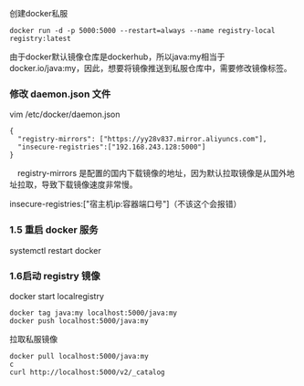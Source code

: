创建docker私服

```
docker run -d -p 5000:5000 --restart=always --name registry-local registry:latest
```

由于docker默认镜像仓库是dockerhub，所以java:my相当于docker.io/java:my，因此，想要将镜像推送到私服仓库中，需要修改镜像标签。



### 修改 daemon.json 文件

 vim /etc/docker/daemon.json

```
{
  "registry-mirrors": ["https://yy28v837.mirror.aliyuncs.com"],
  "insecure-registries":["192.168.243.128:5000"]
}
```

　registry-mirrors 是配置的国内下载镜像的地址，因为默认拉取镜像是从国外地址拉取，导致下载镜像速度非常慢。

  insecure-registries:["宿主机ip:容器端口号"]（不该这个会报错）

### 1.5 重启 docker 服务

systemctl restart docker

### 1.6启动 registry 镜像

docker start localregistry 



```
docker tag java:my localhost:5000/java:my
docker push localhost:5000/java:my
```

拉取私服镜像

```
docker pull localhost:5000/java:my
c
curl http://localhost:5000/v2/_catalog
```

